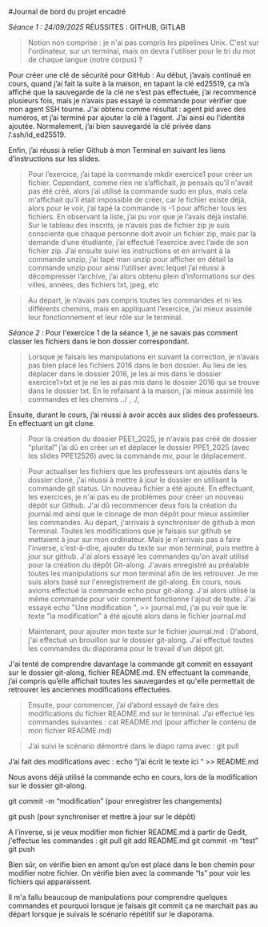 #Journal de bord du projet encadré

*Séance 1 : 24/09/2025*
RÉUSSITES : GITHUB, GITLAB

>Notion non comprise : je n'ai pas compris les pipelines Unix. 
C'est sur l'ordinateur, sur un terminal, mais on devra l'utiliser pour le tri du mot de chaque langue (notre corpus) ? 

Pour créer une clé de sécurité pour GitHub : 
Au début, j’avais continué en cours, quand j’ai fait la suite à la maison, en tapant la clé ed25519, ça m’a affiché que la sauvegarde de la clé ne s’est pas effectuée, j’ai recommencé plusieurs fois, mais je n’avais pas essayé la commande pour vérifier que mon agent SSH tourne. J'ai obtenu comme résultat : agent pid avec des numéros, et j’ai terminé par ajouter la clé à l’agent. J’ai ainsi eu l’identité ajoutée.
Normalement, j’ai bien sauvegardé la clé privée dans ̃/.ssh/id_ed25519.

Enfin, j’ai réussi à relier Github à mon Terminal en suivant les liens d’instructions sur les slides.

>Pour l’exercice, j’ai tapé la commande mkdir exercice1 pour créer un fichier. Cependant, comme rien ne s’affichait, je pensais qu’il n'avait pas été créé, alors j’ai utilisé la commande sudo en plus, mais cela m'affichait qu’il était impossible de créer, car le fichier existe déjà, alors pour le voir, j’ai tapé la commande ls -1 pour afficher tous les fichiers. En observant la liste, j’ai pu voir que je l’avais déjà installé. Sur le tableau des inscrits, je n’avais pas de fichier zip je suis consciente que chaque personne doit avoir un fichier zip, mais par la demande d’une étudiante, j’ai effectué l’exercice avec l’aide de son fichier zip.
J’ai ensuite suivi les instructions et en arrivant à la commande unzip, j’ai tapé man unzip pour afficher en détail la commande unzip pour ainsi l’utiliser avec lequel j’ai réussi à décompresser l’archive, j’ai alors obtenu plein d’informations sur des villes, années, des fichiers txt, jpeg, etc


>Au départ, je n’avais pas compris toutes les commandes et ni les différents chemins, mais en appliquant l’exercice, j’ai mieux assimilé leur fonctionnement et leur rôle sur le terminal.


*Séance 2 :*
Pour l'exercice 1 de la séance 1, je ne savais pas comment classer les fichiers dans le bon dossier correspondant.

>Lorsque je faisais les manipulations en suivant la correction, je n’avais pas bien placé les fichiers 2016 dans le bon dossier. Au lieu de les déplacer dans le dossier 2016, je les ai mis dans le dossier  exercice1>txt et je ne les ai pas mis dans le dossier 2016 qui se trouve dans le dossier txt. En le refaisant à la maison, j’ai mieux assimilé les commandes et les chemins ../ ,  ./,

Ensuite, durant le cours, j’ai réussi à avoir accès aux slides des professeurs. En effectuant un git clone.

>Pour la création du dossier PEE1_2025, je n'avais pas créé de dossier “plurital” j’ai dû en créer un et déplacer le dossier PPE1_2025 (avec les slides PPE12526) avec la commande mv, pour le déplacement.

> Pour actualiser les fichiers que les professeurs ont ajoutés dans le dossier cloné, j'ai réussi à mettre à jour le dossier en utilisant la commande git status. Un nouveau fichier a été ajouté. En effectuant, les exercices, je n'ai pas eu de problèmes pour créer un nouveau dépôt sur Github. J'ai dû recommencer deux fois la création du journal.md ainsi que le clonage de mon dépôt pour mieux assimiler les commandes. Au départ, j'arrivais à synchroniser de github à mon Terminal. Toutes les modifications que je faisais sur github se mettaient à jour sur mon ordinateur. Mais je n'arrivais pas à faire l'inverse, c'est-à-dire, ajouter du texte sur mon terminal, puis mettre à jour sur github. J'ai alors essayé les commandes qu'on avait utilisé pour la création du dépôt Git-along. J'avais enregistré au préalable toutes les manipulations sur mon terminal afin de les retrouver. Je me suis alors basé sur l'enregistrement de git-along. En cours, nous avions effectué la commande echo pour git-along. J'ai alors utilisé la même commande pour voir comment fonctionne l'ajout de texte. J'ai essayé echo "Une modification ", >> journal.md, j'ai pu voir que le texte "la modification" à été ajouté alors dans le fichier journal.md

>Maintenant, pour ajouter mon texte sur le fichier journal.md :
D'abord, j'ai effectué un brouillon sur le dossier git-along. J'ai effectué toutes les commandes du diaporama pour le travail d'un dépot git.

J'ai tenté de comprendre davantage la commande git commit en essayant sur le dossier git-along, fichier README.md. EN effectuant la commande, j’ai compris qu’elle affichait toutes les sauvegardes et qu'elle permettait de retrouver les anciennes modifications effectuées.

>Ensuite, pour commencer, j’ai d’abord essayé de faire des modifications du fichier README.md sur le terminal. J’ai effectué les commandes suivantes : 
cat README.md 
(pour afficher le contenu de mon fichier README.md)

>J’ai suivi le scénario démontré dans le diapo
rama avec : 
git pull

J’ai fait des modifications avec :
echo “j’ai écrit le texte ici “ >> README.md

Nous avons déjà utilisé la commande echo en cours, lors de la modification sur le dossier git-along.

git commit -m “modification” 
(pour enregistrer les changements)

git push (pour synchroniser et mettre à jour sur le dépôt)


A l’inverse, si je veux modifier mon fichier README.md à partir de Gedit, j'effectue les commandes : 
git pull
git add README.md
git commit -m “test”
git push

Bien sûr, on vérifie bien en amont qu’on est placé dans le bon chemin pour modifier notre fichier. On vérifie bien avec la commande “ls” pour voir les fichiers qui apparaissent.

Il m'a fallu beaucoup de manipulations pour comprendre quelques commandes et pourquoi lorsque je faisais git commit ça ne marchait pas au départ lorsque je suivais le scénario répétitif sur le diaporama.
